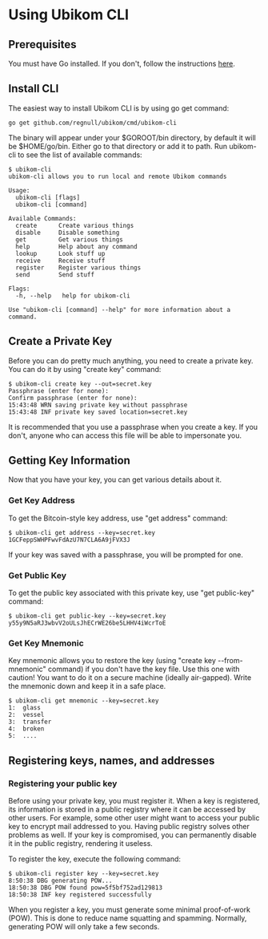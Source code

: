 # Using Ubikom CLI

## Prerequisites

You must have Go installed. If you don't, follow the instructions [here](https://golang.org/doc/install).

## Install CLI

The easiest way to install Ubikom CLI is by using go get command:

```
go get github.com/regnull/ubikom/cmd/ubikom-cli
```

The binary will appear under your $GOROOT/bin directory, by default it will be $HOME/go/bin.
Either go to that directory or add it to path. Run ubikom-cli to see the list of available commands:

```
$ ubikom-cli
ubikom-cli allows you to run local and remote Ubikom commands

Usage:
  ubikom-cli [flags]
  ubikom-cli [command]

Available Commands:
  create      Create various things
  disable     Disable something
  get         Get various things
  help        Help about any command
  lookup      Look stuff up
  receive     Receive stuff
  register    Register various things
  send        Send stuff

Flags:
  -h, --help   help for ubikom-cli

Use "ubikom-cli [command] --help" for more information about a command.
```

## Create a Private Key

Before you can do pretty much anything, you need to create a private key. You can do it by using "create key" command:

```
$ ubikom-cli create key --out=secret.key
Passphrase (enter for none):
Confirm passphrase (enter for none):
15:43:48 WRN saving private key without passphrase
15:43:48 INF private key saved location=secret.key
```

It is recommended that you use a passphrase when you create a key. If you don't, anyone who can access this file
will be able to impersonate you.

## Getting Key Information

Now that you have your key, you can get various details about it.

### Get Key Address

To get the Bitcoin-style key address, use "get address" command:

```
$ ubikom-cli get address --key=secret.key
1GCFeppSWHPFwvFdAzU7N7CLA6A9jFVX3J
```

If your key was saved with a passphrase, you will be prompted for one.

### Get Public Key

To get the public key associated with this private key, use "get public-key" command:

```
$ ubikom-cli get public-key --key=secret.key
y55y9N5aRJ3wbvV2oULsJhECrWE26be5LHHV4iWcrToE
```

### Get Key Mnemonic

Key mnemonic allows you to restore the key (using "create key --from-mnemonic" command) if you don't have the key file.
Use this one with caution! You want to do it on a secure machine (ideally air-gapped). Write the mnemonic down
and keep it in a safe place.

```
$ ubikom-cli get mnemonic --key=secret.key
1: 	glass
2: 	vessel
3: 	transfer
4: 	broken
5:  ....
```

## Registering keys, names, and addresses

### Registering your public key

Before using your private key, you must register it. When a key is registered, its information
is stored in a public registry where it can be accessed by other users. For example, some
other user might want to access your public key to encrypt mail addressed to you. Having public
registry solves other problems as well. If your key is compromised, you can permanently 
disable it in the public registry, rendering it useless.

To register the key, execute the following command:

```
$ ubikom-cli register key --key=secret.key
8:50:38 DBG generating POW...
18:50:38 DBG POW found pow=5f5bf752ad129813
18:50:38 INF key registered successfully
```

When you register a key, you must generate some minimal proof-of-work (POW). This is done to 
reduce name squatting and spamming. Normally, generating POW will only take a few seconds.
